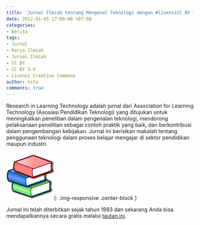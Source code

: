 ```yaml
---
title: 'Jurnal Ilmiah tentang Mengenal Teknologi dengan #lisensiCC BY 3.0'
date: 2012-01-05 17:09:00 +07:00
categories:
- Berita
tags:
- Jurnal
- Karya Ilmiah
- Jurnal Ilmiah
- CC BY
- CC BY 3.0
- Lisensi Creative Commons
author: nita
comments: true
---
```


Research in Learning Technology adalah jurnal dari Association for Learning Technology (Asosiasi Pendidikan Teknologi) yang ditujukan untuk meningkatkan penelitian dalam pengenalan teknologi, mendorong pelaksanaan penelitian sebagai contoh praktik yang baik, dan berkontribusi dalam pengembangan kebijakan. Jurnal ini berisikan makalah tentang penggunaan teknologi dalam proses belajar mengajar di sektor pendidikan maupun industri.

![Nuvola_apps_bookcase.svg-ee41d6.png](/uploads/Nuvola_apps_bookcase.svg-ee41d6.png){: .img-responsive .center-block }

Jurnal ini telah diterbitkan sejak tahun 1993 dan sekarang Anda bisa mendapatkannya secara gratis melalui [tautan ini](http://www.researchinlearningtechnology.net/index.php/rlt/issue/archive).
